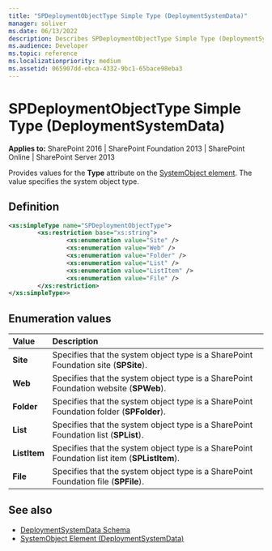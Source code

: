 ```yaml
---
title: "SPDeploymentObjectType Simple Type (DeploymentSystemData)"
manager: soliver
ms.date: 06/13/2022
description: Describes SPDeploymentObjectType Simple Type (DeploymentSystemData) and includes information on elements and attributes.
ms.audience: Developer
ms.topic: reference
ms.localizationpriority: medium
ms.assetid: 065907dd-ebca-4332-9bc1-65bace98eba3
---
```


# SPDeploymentObjectType Simple Type (DeploymentSystemData)

**Applies to:** SharePoint 2016 | SharePoint Foundation 2013 | SharePoint Online | SharePoint Server 2013

Provides values for the **Type** attribute on the [SystemObject element](systemobject-element-deploymentsystemdata.md). The value specifies the system object type.

## Definition

```XML
<xs:simpleType name="SPDeploymentObjectType">
        <xs:restriction base="xs:string">
                <xs:enumeration value="Site" />
                <xs:enumeration value="Web" />
                <xs:enumeration value="Folder" />
                <xs:enumeration value="List" />
                <xs:enumeration value="ListItem" />
                <xs:enumeration value="File" />
        </xs:restriction>
</xs:simpleType>>

```

## Enumeration values

|**Value**|**Description**|
|:-----|:-----|
|**Site** <br/> |Specifies that the system object type is a SharePoint Foundation site (**SPSite**).  <br/> |
|**Web** <br/> |Specifies that the system object type is a SharePoint Foundation website (**SPWeb**).  <br/> |
|**Folder** <br/> |Specifies that the system object type is a SharePoint Foundation folder (**SPFolder**).  <br/> |
|**List** <br/> |Specifies that the system object type is a SharePoint Foundation list (**SPList**).  <br/> |
|**ListItem** <br/> |Specifies that the system object type is a SharePoint Foundation list item (**SPListItem**).  <br/> |
|**File** <br/> |Specifies that the system object type is a SharePoint Foundation file (**SPFile**).  <br/> |

## See also

- [DeploymentSystemData Schema](deploymentsystemdata-schema.md)
- [SystemObject Element (DeploymentSystemData)](systemobject-element-deploymentsystemdata.md)
